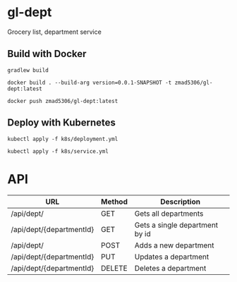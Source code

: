 # gl-dept
Grocery list, department service

## Build with Docker

`gradlew build`

`docker build . --build-arg version=0.0.1-SNAPSHOT -t zmad5306/gl-dept:latest`

`docker push zmad5306/gl-dept:latest`

## Deploy with Kubernetes

`kubectl apply -f k8s/deployment.yml`

`kubectl apply -f k8s/service.yml`

# API

| URL                      | Method | Description                     |
| ------------------------ | ------ | --------------------------------|
| /api/dept/               |GET     | Gets all departments            |
| /api/dept/{departmentId} |GET     | Gets a single department by id  |
| /api/dept/               |POST    | Adds a new department           |
| /api/dept/{departmentId} |PUT     | Updates a department            |
| /api/dept/{departmentId} |DELETE  | Deletes a department            |